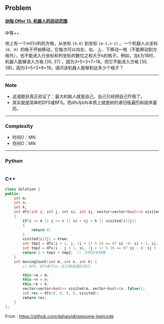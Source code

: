 ## Problem

#### [剑指 Offer 13. 机器人的运动范围](https://leetcode-cn.com/problems/ji-qi-ren-de-yun-dong-fan-wei-lcof/)

中等++

地上有一个m行n列的方格，从坐标 `[0,0]` 到坐标 `[m-1,n-1]` 。一个机器人从坐标 `[0, 0] `的格子开始移动，它每次可以向左、右、上、下移动一格（不能移动到方格外），也不能进入行坐标和列坐标的数位之和大于k的格子。例如，当k为18时，机器人能够进入方格 [35, 37] ，因为3+5+3+7=18。但它不能进入方格 [35, 38]，因为3+5+3+8=19。请问该机器人能够到达多少个格子？

------

### Note

- 这道题目真正验证了：最大的敌人就是自己。自己已经把自己吓倒了。
- 其实就是简单的DFS或BFS。而dfs与bfs本质上就是树的递归版遍历和层序遍历。

------

### Complexity

- 时间O：MN
- 空间O：MN

------

### Python

```python

```

### C++

```C++
class Solution {
public:
    int m;
    int n;
    int k;
    int dfs(int i, int j, int si, int sj, vector<vector<bool>>& visited)
    {
        if(i >= m || j >= n || si + sj > k || visited[i][j])
        {
            return 0;
        }
        visited[i][j] = true;
        int tmp1 = dfs(i + 1, j, (i + 1) % 10 == 0? si -8: si + 1, sj, visited);
        int tmp2 = dfs(i , j + 1, si, (j + 1) % 10 == 0? sj - 8: sj + 1, visited);
        return 1 + tmp1 + tmp2;  // 与树非常相像
    }
    int movingCount(int m, int n, int k) {
        // BFS, DFS都可以，反正都是遍历而已

        this->m = m;
        this->n = n;
        this->k = k;
        vector<vector<bool>> visited(m, vector<bool>(n, false));
        int res = dfs(0, 0, 0, 0, visited);
        return res;
    }
};
```



From : https://github.com/dahaiyidi/awsome-leetcode
